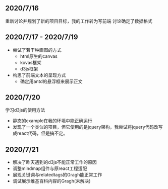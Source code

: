 ## 2020/7/16
重新讨论并规划了新的项目目标，我的工作转为写前端
讨论确定了数据格式
## 2020/7/17 - 2020/7/19
- 尝试了若干种画图的方式
    - html原生的canvas
    - kovas框架
    - d3js框架
- 构思了前端文本的呈现方式
    - 确定用antd的悬浮框来展示正文

## 2020/7/20
学习d3js的使用方法
- 静态的example在我的环境中能正确运行
- 发现了一个类似的项目，但它使用的是jquery架构，我尝试将jquery代码改写成react代码，但是搞不定。

## 2020/7/21
- 解决了昨天遇到的d3js不能正常工作的原因
- 调整mindmap组件与原react工程适配
- 展现关键词与relatedtags的Gragh能正常工作
- 调试展示维基百科内容的Gragh(未解决)